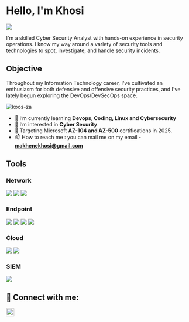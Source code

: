 # Hello, I'm Khosi
<a href="https://www.linkedin.com/in/khosi-m/"><img src="https://img.shields.io/badge/-LinkedIn-0072b1?&style=for-the-badge&logo=linkedin&logoColor=white" /></a>

I'm a skilled Cyber Security Analyst with hands-on experience in security operations. I know my way around a variety of security tools and technologies to spot, investigate, and handle security incidents. 

## Objective

Throughout my Information Technology career, I've cultivated an enthusiasm for both defensive and offensive security practices, and I've lately begun exploring the DevOps/DevSecOps space.

<p align="left"> <img src="https://komarev.com/ghpvc/?username=koos-za&label=Profile%20views&color=0e75b6&style=flat" alt="koos-za" /> </p>

- 🌱 I’m currently learning **Devops, Coding, Linux and Cybersecurity**
- 👀 I’m interested in **Cyber Security**
- 🎯 Targeting Microsoft **AZ-104 and AZ-500** certifications in 2025.
- 📫 How to reach me : you can mail me on my email -  **makhenekhosi@gmail.com**


## Tools

### Network
<div>
    <img src="https://img.shields.io/badge/-Wireshark-1679A7?&style=for-the-badge&logo=Wireshark&logoColor=white" />
    <img src="https://img.shields.io/badge/-Nmap-0078D7?&style=for-the-badge&logo=linux&logoColor=white" />
    <img src="https://img.shields.io/badge/-Nessus-00C176?&style=for-the-badge&logo=Tenable&logoColor=white" />


</div>

### Endpoint
<div>
    <img src="https://img.shields.io/badge/-Microsoft_Defender_for_Endpoint-00A4EF?&style=for-the-badge&logo=Microsoft&logoColor=white" />
    <img src="https://img.shields.io/badge/-Windows_Server-800080?&style=for-the-badge&logo=Windows_Server&logoColor=white" />
    <img src="https://img.shields.io/badge/-Kali_Linux-557C8C?&style=for-the-badge&logo=Kali_Linux&logoColor=white" />
    <img src="https://img.shields.io/badge/-Ubuntu_Linux-E95420?&style=for-the-badge&logo=Ubuntu&logoColor=white" />


</div>

### Cloud
<div>
    <img src="https://img.shields.io/badge/-Microsoft_Azure_Portal-0078D4?&style=for-the-badge&logo=Microsoft&logoColor=white" />
    <img src="https://img.shields.io/badge/-Microsoft_365-D83B01?&style=for-the-badge&logo=Microsoft&logoColor=white" />
</div>

### SIEM
<div>
    <img src="https://img.shields.io/badge/-Microsoft_Sentinel-0078D4?&style=for-the-badge&logo=Microsoft&logoColor=white" />
</div>

<h2> 🤳 Connect with me:</h2>

[<img align="left" alt="Skyzo | LinkedIn" width="22px" src="https://cdn.jsdelivr.net/npm/simple-icons@v3/icons/linkedin.svg" />][linkedin]

[linkedin]: https://linkedin.com/in/khosi-m/

